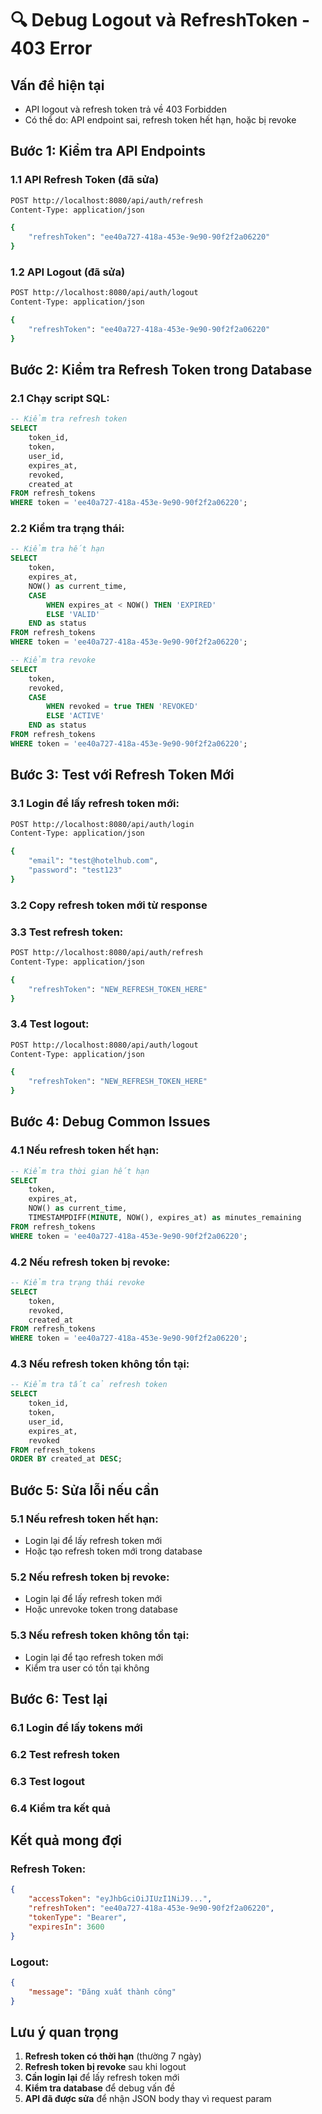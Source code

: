 # 🔍 Debug Logout và RefreshToken - 403 Error

## Vấn đề hiện tại
- API logout và refresh token trả về 403 Forbidden
- Có thể do: API endpoint sai, refresh token hết hạn, hoặc bị revoke

## Bước 1: Kiểm tra API Endpoints

### 1.1 API Refresh Token (đã sửa)
```bash
POST http://localhost:8080/api/auth/refresh
Content-Type: application/json

{
    "refreshToken": "ee40a727-418a-453e-9e90-90f2f2a06220"
}
```

### 1.2 API Logout (đã sửa)
```bash
POST http://localhost:8080/api/auth/logout
Content-Type: application/json

{
    "refreshToken": "ee40a727-418a-453e-9e90-90f2f2a06220"
}
```

## Bước 2: Kiểm tra Refresh Token trong Database

### 2.1 Chạy script SQL:
```sql
-- Kiểm tra refresh token
SELECT 
    token_id,
    token,
    user_id,
    expires_at,
    revoked,
    created_at
FROM refresh_tokens 
WHERE token = 'ee40a727-418a-453e-9e90-90f2f2a06220';
```

### 2.2 Kiểm tra trạng thái:
```sql
-- Kiểm tra hết hạn
SELECT 
    token,
    expires_at,
    NOW() as current_time,
    CASE 
        WHEN expires_at < NOW() THEN 'EXPIRED'
        ELSE 'VALID'
    END as status
FROM refresh_tokens 
WHERE token = 'ee40a727-418a-453e-9e90-90f2f2a06220';

-- Kiểm tra revoke
SELECT 
    token,
    revoked,
    CASE 
        WHEN revoked = true THEN 'REVOKED'
        ELSE 'ACTIVE'
    END as status
FROM refresh_tokens 
WHERE token = 'ee40a727-418a-453e-9e90-90f2f2a06220';
```

## Bước 3: Test với Refresh Token Mới

### 3.1 Login để lấy refresh token mới:
```bash
POST http://localhost:8080/api/auth/login
Content-Type: application/json

{
    "email": "test@hotelhub.com",
    "password": "test123"
}
```

### 3.2 Copy refresh token mới từ response
### 3.3 Test refresh token:
```bash
POST http://localhost:8080/api/auth/refresh
Content-Type: application/json

{
    "refreshToken": "NEW_REFRESH_TOKEN_HERE"
}
```

### 3.4 Test logout:
```bash
POST http://localhost:8080/api/auth/logout
Content-Type: application/json

{
    "refreshToken": "NEW_REFRESH_TOKEN_HERE"
}
```

## Bước 4: Debug Common Issues

### 4.1 Nếu refresh token hết hạn:
```sql
-- Kiểm tra thời gian hết hạn
SELECT 
    token,
    expires_at,
    NOW() as current_time,
    TIMESTAMPDIFF(MINUTE, NOW(), expires_at) as minutes_remaining
FROM refresh_tokens 
WHERE token = 'ee40a727-418a-453e-9e90-90f2f2a06220';
```

### 4.2 Nếu refresh token bị revoke:
```sql
-- Kiểm tra trạng thái revoke
SELECT 
    token,
    revoked,
    created_at
FROM refresh_tokens 
WHERE token = 'ee40a727-418a-453e-9e90-90f2f2a06220';
```

### 4.3 Nếu refresh token không tồn tại:
```sql
-- Kiểm tra tất cả refresh token
SELECT 
    token_id,
    token,
    user_id,
    expires_at,
    revoked
FROM refresh_tokens 
ORDER BY created_at DESC;
```

## Bước 5: Sửa lỗi nếu cần

### 5.1 Nếu refresh token hết hạn:
- Login lại để lấy refresh token mới
- Hoặc tạo refresh token mới trong database

### 5.2 Nếu refresh token bị revoke:
- Login lại để lấy refresh token mới
- Hoặc unrevoke token trong database

### 5.3 Nếu refresh token không tồn tại:
- Login lại để tạo refresh token mới
- Kiểm tra user có tồn tại không

## Bước 6: Test lại

### 6.1 Login để lấy tokens mới
### 6.2 Test refresh token
### 6.3 Test logout
### 6.4 Kiểm tra kết quả

## Kết quả mong đợi

### Refresh Token:
```json
{
    "accessToken": "eyJhbGciOiJIUzI1NiJ9...",
    "refreshToken": "ee40a727-418a-453e-9e90-90f2f2a06220",
    "tokenType": "Bearer",
    "expiresIn": 3600
}
```

### Logout:
```json
{
    "message": "Đăng xuất thành công"
}
```

## Lưu ý quan trọng

1. **Refresh token có thời hạn** (thường 7 ngày)
2. **Refresh token bị revoke** sau khi logout
3. **Cần login lại** để lấy refresh token mới
4. **Kiểm tra database** để debug vấn đề
5. **API đã được sửa** để nhận JSON body thay vì request param
